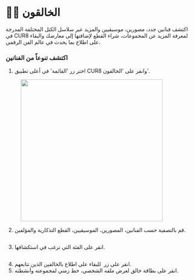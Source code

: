 # 🧑‍🎨 الخالقون

اكتشف فنانين جدد، مصورين، موسيقيين والمزيد عبر سلاسل الكتل المختلفة المدرجة في CUR8 لمعرفة المزيد عن المجموعات، شراء القطع لإضافتها إلى معارضك والبقاء على اطلاع بما يحدث في عالم الفن الرقمي.

### اكتشف تنوعاً من الفنانين&#x20;

1. اختر زر 'القائمة' في أعلى تطبيق CUR8 وانقر على 'الخالقون'.

<figure><img src="../.gitbook/assets/Screenshot 2025-01-13 at 14.33.00.png" alt="" width="375"><figcaption></figcaption></figure>

2. قم بالتصفية حسب الفنانين، المصورين، الموسيقيين، القطع التذكارية والمؤلفين.

<figure><img src="../.gitbook/assets/Screenshot 2025-01-03 at 13.45.25.png" alt=""><figcaption></figcaption></figure>

3. انقر على الفئة التي ترغب في استكشافها.

<figure><img src="../.gitbook/assets/Screenshot 2025-01-03 at 13.48.11.png" alt=""><figcaption></figcaption></figure>

4. انقر على زر <img src="../.gitbook/assets/Screenshot 2025-01-03 at 13.56.17.png" alt="" data-size="line"> للبقاء على اطلاع بالخالقين الذين تتابعهم.
5. انقر على بطاقة خالق لعرض ملفه الشخصي، خط زمني لمجموعته وأنشطته.

<figure><img src="../.gitbook/assets/Screenshot 2025-01-03 at 13.57.40.png" alt=""><figcaption></figcaption></figure>